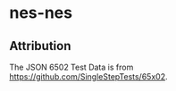 # nes-nes

## Attribution

The JSON 6502 Test Data is from https://github.com/SingleStepTests/65x02.
